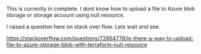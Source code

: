 This is currently in complete.
I dont know how to upload a file to Azure blob storage or storage account using null resource.

I raised a question here on stack over flow. Lets wait and see.

https://stackoverflow.com/questions/72864778/is-there-a-way-to-upload-file-to-azure-storage-blob-with-terraform-null-resource